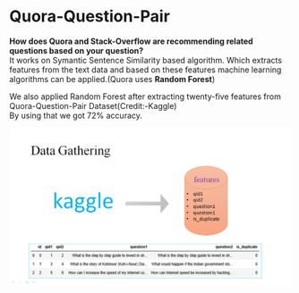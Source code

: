# Quora-Question-Pair

**How does Quora and Stack-Overflow are recommending related questions based on your question?**  
It works on Symantic Sentence Similarity based algorithm. Which extracts features from the text data and based on these features machine learning algorithms can be applied.(Quora uses **Random Forest**)  

We also applied Random Forest after extracting twenty-five features from Quora-Question-Pair Dataset(Credit:-Kaggle)  
By using that we got 72% accuracy.


![Data_gather](/images/Data_gather.png)
